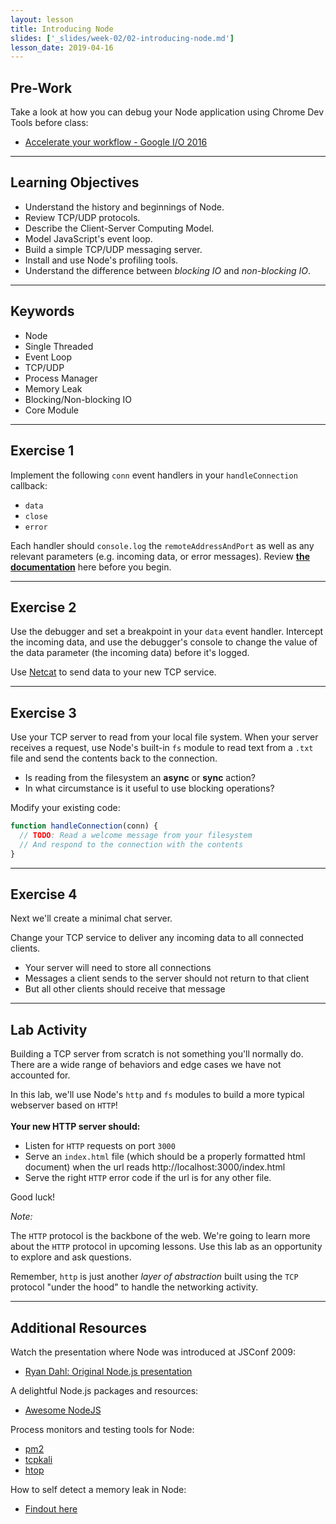 ```yaml
---
layout: lesson
title: Introducing Node
slides: ['_slides/week-02/02-introducing-node.md']
lesson_date: 2019-04-16
---
```


## Pre-Work

Take a look at how you can debug your Node application using Chrome Dev Tools before class:

- [Accelerate your workflow - Google I/O 2016](https://www.youtube.com/watch?v=x8u0n4dT-WI&feature=youtu.be&t=2571)

---

## Learning Objectives

- Understand the history and beginnings of Node.
- Review TCP/UDP protocols.
- Describe the Client-Server Computing Model.
- Model JavaScript's event loop.
- Build a simple TCP/UDP messaging server.
- Install and use Node's profiling tools.
- Understand the difference between _blocking IO_ and _non-blocking IO_.

---

## Keywords

- Node
- Single Threaded
- Event Loop
- TCP/UDP
- Process Manager
- Memory Leak
- Blocking/Non-blocking IO
- Core Module

---

## Exercise 1

Implement the following `conn` event handlers in your `handleConnection` callback:

- `data`
- `close`
- `error`

Each handler should `console.log` the `remoteAddressAndPort` as well as any relevant parameters (e.g. incoming data, or error messages). Review **[the documentation](https://nodejs.org/api/net.html)** here before you begin.

---

## Exercise 2

Use the debugger and set a breakpoint in your `data` event handler. Intercept the incoming data, and use the debugger's console to change the value of the data parameter (the incoming data) before it's logged.

Use [Netcat](https://en.wikipedia.org/wiki/Netcat) to send data to your new TCP service.

---

## Exercise 3

Use your TCP server to read from your local file system. When your server receives a request, use Node's built-in `fs` module to read text from a `.txt` file and send the contents back to the connection.

- Is reading from the filesystem an **async** or **sync** action?
- In what circumstance is it useful to use blocking operations?

Modify your existing code:

```js
function handleConnection(conn) {
  // TODO: Read a welcome message from your filesystem
  // And respond to the connection with the contents
}
```

---

## Exercise 4

Next we'll create a minimal chat server.

Change your TCP service to deliver any incoming data to all connected clients.

- Your server will need to store all connections
- Messages a client sends to the server should not return to that client
- But all other clients should receive that message

---

## Lab Activity

Building a TCP server from scratch is not something you'll normally do. There are a wide range of behaviors and edge cases we have not accounted for.

In this lab, we'll use Node's `http` and `fs` modules to build a more typical webserver based on `HTTP`!<br/><br/>
**Your new HTTP server should:**

- Listen for `HTTP` requests on port `3000`
- Serve an `index.html` file (which should be a properly formatted html document) when the url reads http://localhost:3000/index.html
- Serve the right `HTTP` error code if the url is for any other file.

Good luck!

_Note:_

The `HTTP` protocol is the backbone of the web. We're going to learn more about the `HTTP` protocol in upcoming lessons. Use this lab as an opportunity to explore and ask questions.

Remember, `http` is just another _layer of abstraction_ built using the `TCP` protocol "under the hood" to handle the networking activity.
<br/>

---

## Additional Resources

Watch the presentation where Node was introduced at JSConf 2009:

- [Ryan Dahl: Original Node.js presentation](https://www.youtube.com/watch?v=ztspvPYybIY)

A delightful Node.js packages and resources:

- [Awesome NodeJS](https://github.com/sindresorhus/awesome-nodejs)

Process monitors and testing tools for Node:

- [pm2](http://pm2.keymetrics.io/)
- [tcpkali](https://github.com/machinezone/tcpkali)
- [htop](https://hisham.hm/htop/)

How to self detect a memory leak in Node:

- [Findout here](https://www.nearform.com/blog/self-detect-memory-leak-node/)
